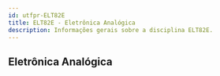 ```yaml
---
id: utfpr-ELT82E
title: ELT82E - Eletrônica Analógica
description: Informações gerais sobre a disciplina ELT82E.
---
```


## Eletrônica Analógica
